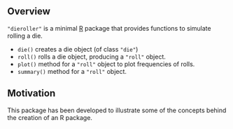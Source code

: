 
## Overview

`"dieroller"` is a minimal [R](http://www.r-project.org/) package that
provides functions to simulate rolling a die.

  - `die()` creates a die object (of class `"die"`)
  - `roll()` rolls a die object, producing a `"roll"` object.
  - `plot()` method for a `"roll"` object to plot frequencies of rolls.
  - `summary()` method for a `"roll"` object.

## Motivation

This package has been developed to illustrate some of the concepts
behind the creation of an R package.
